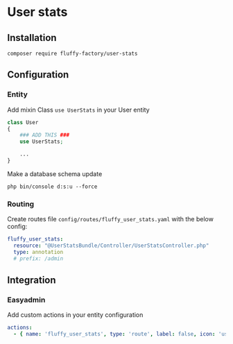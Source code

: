 # User stats

## Installation
```
composer require fluffy-factory/user-stats
```

## Configuration

### Entity

Add mixin Class `use UserStats` in your User entity
```php
class User
{
    ### ADD THIS ###
    use UserStats;

    ...
}
```

Make a database schema update

```
php bin/console d:s:u --force
```

### Routing

Create routes file `config/routes/fluffy_user_stats.yaml` with the below config:

```yaml
fluffy_user_stats:
  resource: "@UserStatsBundle/Controller/UserStatsController.php"
  type: annotation
  # prefix: /admin
```

## Integration

### Easyadmin

Add custom actions in your entity configuration

```yaml
actions:
  - { name: 'fluffy_user_stats', type: 'route', label: false, icon: 'user', css_class: 'btn btn-primary' }
```